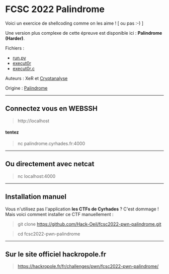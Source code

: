 # FCSC 2022 Palindrome

Voici un exercice de shellcoding comme on les aime ! [ ou pas :-) ]

Une version plus complexe de cette épreuve est disponible ici : **Palindrome (Harder)**.


Fichiers :
- [run.py](run.py)
- [execut0r](execut0r)
- [execut0r.c](execut0r.c)



Auteurs : XeR et [Cryptanalyse](https://twitter.com/Cryptanalyse)

Origine : [Palindrome](https://hackropole.fr/fr/challenges/pwn/fcsc2022-pwn-palindrome/)

-----------

## Connectez vous en WEBSSH
> http://localhost

#### tentez 
> nc palindrome.cyrhades.fr:4000

-----------

## Ou directement avec netcat
> nc localhost:4000


-----------

## Installation manuel
Vous n'utilisez pas l'application **les CTFs de Cyrhades** ? C'est dommage !
Mais voici comment installer ce CTF manuellement :

> git clone https://github.com/Hack-Oeil/fcsc2022-pwn-palindrome.git

> cd fcsc2022-pwn-palindrome


-----------

## Sur le site officiel hackropole.fr
> https://hackropole.fr/fr/challenges/pwn/fcsc2022-pwn-palindrome/
